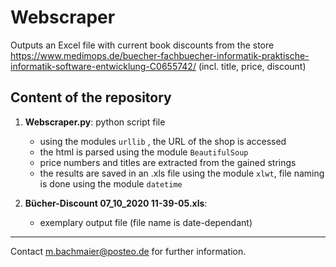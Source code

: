 # Webscraper
Outputs an Excel file with current book discounts from the store https://www.medimops.de/buecher-fachbuecher-informatik-praktische-informatik-software-entwicklung-C0655742/ (incl. title, price, discount)

## Content of the repository

1. __Webscraper.py__: python script file 
    * using the modules `urllib` , the URL of the shop is accessed
    * the html is parsed using the module `BeautifulSoup`
    * price numbers and titles are extracted from the gained strings
    * the results are saved in an .xls file using the module `xlwt`, file naming is done using the module `datetime`
         
  
  
2. __Bücher-Discount   07_10_2020 11-39-05.xls__:  
    * exemplary output file (file name is date-dependant)
            
        
***


Contact m.bachmaier@posteo.de for further information.  
